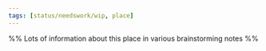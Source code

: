 ```yaml
---
tags: [status/needswork/wip, place]
---
```


%% Lots of information about this place in various brainstorming notes %%